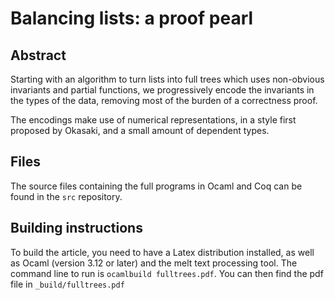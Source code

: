 Balancing lists: a proof pearl
==============================

Abstract
--------

Starting with an algorithm to turn lists into full trees which uses non-obvious invariants and partial functions, we progressively encode the invariants in the types of the data, removing most of the burden of a correctness proof.

The encodings make use of numerical representations, in a style first proposed by Okasaki, and a small amount of dependent types.


Files
-----

The source files containing the full programs in Ocaml and Coq can be found in the `src` repository.


Building instructions
---------------------

To build the article, you need to have a Latex distribution installed, as well as Ocaml (version 3.12 or later) and the melt text processing tool. The command line to run is `ocamlbuild fulltrees.pdf`. You can then find the pdf file in `_build/fulltrees.pdf`